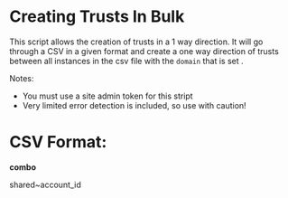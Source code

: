 # Creating Trusts In Bulk
This script allows the creation of trusts in a 1 way direction. It will go through a CSV in a given format
and create a one way direction of trusts between all instances in the csv file with the `domain` that is set .
    
Notes:
* You must use a site admin token for this stript
* Very limited error detection is included, so use with caution!
    
# CSV Format:
__combo__

shared~account_id
